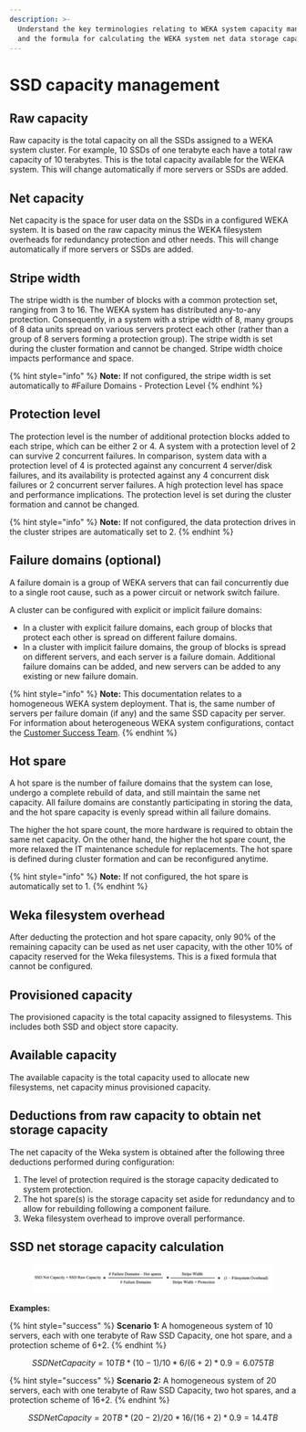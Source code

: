 ```yaml
---
description: >-
  Understand the key terminologies relating to WEKA system capacity management
  and the formula for calculating the WEKA system net data storage capacity.
---
```


# SSD capacity management

## Raw capacity

Raw capacity is the total capacity on all the SSDs assigned to a WEKA system cluster. For example, 10 SSDs of one terabyte each have a total raw capacity of 10 terabytes. This is the total capacity available for the WEKA system. This will change automatically if more servers or SSDs are added.

## Net capacity

Net capacity is the space for user data on the SSDs in a configured WEKA system. It is based on the raw capacity minus the WEKA filesystem overheads for redundancy protection and other needs. This will change automatically if more servers or SSDs are added.

## Stripe width

The stripe width is the number of blocks with a common protection set, ranging from 3 to 16. The WEKA system has distributed any-to-any protection. Consequently, in a system with a stripe width of 8, many groups of 8 data units spread on various servers protect each other (rather than a group of 8 servers forming a protection group). The stripe width is set during the cluster formation and cannot be changed. Stripe width choice impacts performance and space.

{% hint style="info" %}
**Note:** If not configured, the stripe width is set automatically to #Failure Domains - Protection Level
{% endhint %}

## Protection level

The protection level is the number of additional protection blocks added to each stripe, which can be either 2 or 4. A system with a protection level of 2 can survive 2 concurrent failures. In comparison, system data with a protection level of 4 is protected against any concurrent 4 server/disk failures, and its availability is protected against any 4 concurrent disk failures or 2 concurrent server failures. A high protection level has space and performance implications. The protection level is set during the cluster formation and cannot be changed.

{% hint style="info" %}
**Note:** If not configured, the data protection drives in the cluster stripes are automatically set to 2.
{% endhint %}

## Failure domains (optional)

A failure domain is a group of WEKA servers that can fail concurrently due to a single root cause, such as a power circuit or network switch failure.

A cluster can be configured with explicit or implicit failure domains:

* In a cluster with explicit failure domains, each group of blocks that protect each other is spread on different failure domains.
* In a cluster with implicit failure domains, the group of blocks is spread on different servers, and each server is a failure domain. Additional failure domains can be added, and new servers can be added to any existing or new failure domain.

{% hint style="info" %}
**Note:** This documentation relates to a homogeneous WEKA system deployment. That is, the same number of servers per failure domain (if any) and the same SSD capacity per server. For information about heterogeneous WEKA system configurations, contact the [Customer Success Team](../support/getting-support-for-your-weka-system.md#contact-customer-success-team).
{% endhint %}

## Hot spare

A hot spare is the number of failure domains that the system can lose, undergo a complete rebuild of data, and still maintain the same net capacity. All failure domains are constantly participating in storing the data, and the hot spare capacity is evenly spread within all failure domains.

The higher the hot spare count, the more hardware is required to obtain the same net capacity. On the other hand, the higher the hot spare count, the more relaxed the IT maintenance schedule for replacements. The hot spare is defined during cluster formation and can be reconfigured anytime.

{% hint style="info" %}
**Note:** If not configured, the hot spare is automatically set to 1.
{% endhint %}

## Weka filesystem overhead

After deducting the protection and hot spare capacity, only 90% of the remaining capacity can be used as net user capacity, with the other 10% of capacity reserved for the Weka filesystems. This is a fixed formula that cannot be configured.

## Provisioned capacity

The provisioned capacity is the total capacity assigned to filesystems. This includes both SSD and object store capacity.

## Available capacity

The available capacity is the total capacity used to allocate new filesystems, net capacity minus provisioned capacity.

## Deductions from raw capacity to obtain net storage capacity

The net capacity of the Weka system is obtained after the following three deductions performed during configuration:

1. The level of protection required is the storage capacity dedicated to system protection.
2. The hot spare(s) is the storage capacity set aside for redundancy and to allow for rebuilding following a component failure.
3. Weka filesystem overhead to improve overall performance.     &#x20;

## SSD net storage capacity calculation

<figure><img src="../.gitbook/assets/NetSSD_Capacity_Formula_with_Failure_Domains.png" alt=""><figcaption></figcaption></figure>

**Examples:**

{% hint style="success" %}
**Scenario 1:** A homogeneous system of 10 servers, each with one terabyte of Raw SSD Capacity, one hot spare, and a protection scheme of 6+2.
{% endhint %}

$$
SSD Net Capacity = 10 TB * (10-1) / 10 * 6/(6+2) * 0.9 = 6.075 TB
$$

{% hint style="success" %}
**Scenario 2:** A homogeneous system of 20 servers, each with one terabyte of Raw SSD Capacity, two hot spares, and a protection scheme of 16+2.
{% endhint %}

$$
SSD Net Capacity = 20 TB * (20-2) / 20 * 16/(16+2) * 0.9 = 14.4 TB
$$
